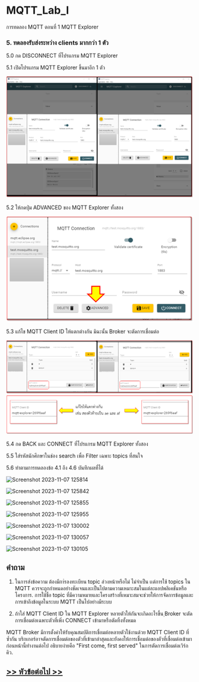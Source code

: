 # MQTT_Lab_I
การทดลอง MQTT ตอนที่ 1  MQTT Explorer


### 5. ทดลองรับส่งระหว่าง clients มากกว่า 1 ตัว

5.0 กด DISCONNECT ที่โปรแกรม MQTT Explorer 

5.1 เปิดโปรแกรม MQTT Explorer ขึ้นมาอีก 1 ตัว

![Alt text](Pictures/Picture-11.png)

5.2 ให้กดปุ่ม ADVANCED ของ MQTT Explorer ทั้งสอง

![Alt text](./Pictures/Picture-12.png)


5.3 แก้ไข MQTT Client ID ให้แตกต่างกัน มิฉะนั้น Broker จะตัดการเชื่อมต่อ

![Alt text](./Pictures/Picture-13.png)

5.4 กด BACK และ CONNECT ที่โปรแกรม MQTT Explorer ทั้งสอง

5.5 ใส่รหัสนักศึกษาในช่อง search เพื่อ Filter เฉพาะ topics ที่สนใจ

5.6 ทำตามการทดลองข้อ 4.1 ถึง 4.6  บันทึกผลที่ได้

![Screenshot 2023-11-07 125814](https://github.com/CHAIYAPRUK/MQTT_Lab_I/assets/115066395/729f091d-40f4-4e88-b22b-0d3fcb9f7e77)

![Screenshot 2023-11-07 125842](https://github.com/CHAIYAPRUK/MQTT_Lab_I/assets/115066395/76f96399-1fd2-401f-a8f1-bb566f7a61e4)

![Screenshot 2023-11-07 125855](https://github.com/CHAIYAPRUK/MQTT_Lab_I/assets/115066395/2af428b5-d714-482f-b3f6-46f05ab0f3da)

![Screenshot 2023-11-07 125955](https://github.com/CHAIYAPRUK/MQTT_Lab_I/assets/115066395/332a2bf4-923a-4d6c-9d7f-e4cc73c5653f)

![Screenshot 2023-11-07 130002](https://github.com/CHAIYAPRUK/MQTT_Lab_I/assets/115066395/5a769979-bfda-41e7-b9fa-455e6d63e796)

![Screenshot 2023-11-07 130057](https://github.com/CHAIYAPRUK/MQTT_Lab_I/assets/115066395/e7ec85bb-7be7-419c-a9e1-1248e701b859)

![Screenshot 2023-11-07 130105](https://github.com/CHAIYAPRUK/MQTT_Lab_I/assets/115066395/a12bd9e5-1c2a-45d3-974f-9afa3a507662)


## คำถาม 

1. ในการส่งข้อความ ต้องมีกา่รลงทะเบียน topic ล่วงหน้าหรือไม่
   ไม่จำเป็น เเต่การใช้ topics ใน MQTT ควรจะถูกกำหนดอย่างชัดเจนและเป็นไปตามความเหมาะสมในแต่ละแอปพลิเคชันหรือโครงการ. การใช้ชื่อ topic ที่มีความหมายและโครงสร้างที่เหมาะสมจะช่วยให้การจัดการข้อมูลและการเข้าถึงข้อมูลในระบบ MQTT เป็นไปอย่างมีระบบ

2. ถ้าใส่ MQTT Client ID ใน MQTT Explorer หลายตัวให้กันจะเกิดอะไรขึ้น ฺBroker จะตัดการเชื่อมต่อเฉพาะตัวที่เพิ่ง CONNECT เข้ามาหรือตัดทิ้งทั้งหมด

 MQTT Broker มีการตั้งค่าให้รับคุณสมบัติการเชื่อมต่อหลายตัวใช้งานด้วย MQTT Client ID ที่ซ้ำกัน บริกเกอร์อาจตัดการเชื่อมต่อของตัวที่เข้ามาล่าสุดและยังคงให้การเชื่อมต่อของตัวที่เชื่อมต่อเข้ามาก่อนหน้านี้ทำงานต่อไป อธิบายง่ายคือ "First come, first served" ในการตัดการเชื่อมต่อเวิร์กคิว.


##  [>> หัวข้อต่อไป >>](./MQTT_Sheet_lab_3.md) 
